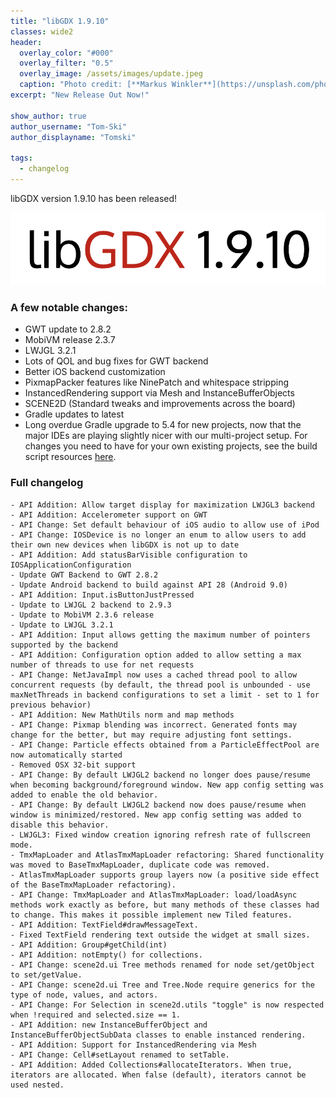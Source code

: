 ```yaml
---
title: "libGDX 1.9.10"
classes: wide2
header:
  overlay_color: "#000"
  overlay_filter: "0.5"
  overlay_image: /assets/images/update.jpeg
  caption: "Photo credit: [**Markus Winkler**](https://unsplash.com/photos/cxoR55-bels)"
excerpt: "New Release Out Now!"

show_author: true
author_username: "Tom-Ski"
author_displayname: "Tomski"

tags:
  - changelog
---
```


libGDX version 1.9.10 has been released!

![](/assets/images/posts/2019-07-19/version.png)

### A few notable changes:

- GWT update to 2.8.2
- MobiVM release 2.3.7
- LWJGL 3.2.1
- Lots of QOL and bug fixes for GWT backend
- Better iOS backend customization
- PixmapPacker features like NinePatch and whitespace stripping
- InstancedRendering support via Mesh and InstanceBufferObjects
- SCENE2D (Standard tweaks and improvements across the board)
- Gradle updates to latest
- Long overdue Gradle upgrade to 5.4 for new projects, now that the major IDEs are playing slightly nicer with our multi-project setup. For changes you need to have for your own existing projects, see the build script resources [here](https://github.com/libgdx/libgdx/tree/master/extensions/gdx-setup/src/com/badlogic/gdx/setup/resources).

### Full changelog
```
- API Addition: Allow target display for maximization LWJGL3 backend
- API Addition: Accelerometer support on GWT
- API Change: Set default behaviour of iOS audio to allow use of iPod
- API Change: IOSDevice is no longer an enum to allow users to add their own new devices when libGDX is not up to date
- API Addition: Add statusBarVisible configuration to IOSApplicationConfiguration
- Update GWT Backend to GWT 2.8.2
- Update Android backend to build against API 28 (Android 9.0)
- API Addition: Input.isButtonJustPressed
- Update to LWJGL 2 backend to 2.9.3
- Update to MobiVM 2.3.6 release
- Update to LWJGL 3.2.1
- API Addition: Input allows getting the maximum number of pointers supported by the backend
- API Addition: Configuration option added to allow setting a max number of threads to use for net requests
- API Change: NetJavaImpl now uses a cached thread pool to allow concurrent requests (by default, the thread pool is unbounded - use maxNetThreads in backend configurations to set a limit - set to 1 for previous behavior)
- API Addition: New MathUtils norm and map methods
- API Change: Pixmap blending was incorrect. Generated fonts may change for the better, but may require adjusting font settings.
- API Change: Particle effects obtained from a ParticleEffectPool are now automatically started
- Removed OSX 32-bit support
- API Change: By default LWJGL2 backend no longer does pause/resume when becoming background/foreground window. New app config setting was added to enable the old behavior.
- API Change: By default LWJGL2 backend now does pause/resume when window is minimized/restored. New app config setting was added to disable this behavior.
- LWJGL3: Fixed window creation ignoring refresh rate of fullscreen mode.
- TmxMapLoader and AtlasTmxMapLoader refactoring: Shared functionality was moved to BaseTmxMapLoader, duplicate code was removed.
- AtlasTmxMapLoader supports group layers now (a positive side effect of the BaseTmxMapLoader refactoring).
- API Change: TmxMapLoader and AtlasTmxMapLoader: load/loadAsync methods work exactly as before, but many methods of these classes had to change. This makes it possible implement new Tiled features.
- API Addition: TextField#drawMessageText.
- Fixed TextField rendering text outside the widget at small sizes.
- API Addition: Group#getChild(int)
- API Addition: notEmpty() for collections.
- API Change: scene2d.ui Tree methods renamed for node set/getObject to set/getValue.
- API Change: scene2d.ui Tree and Tree.Node require generics for the type of node, values, and actors.
- API Change: For Selection in scene2d.utils "toggle" is now respected when !required and selected.size == 1.
- API Addition: new InstanceBufferObject and InstanceBufferObjectSubData classes to enable instanced rendering.
- API Addition: Support for InstancedRendering via Mesh
- API Change: Cell#setLayout renamed to setTable.
- API Addition: Added Collections#allocateIterators. When true, iterators are allocated. When false (default), iterators cannot be used nested.
```
